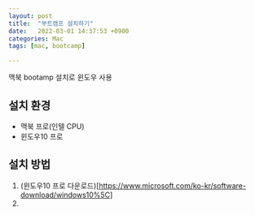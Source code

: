 ```yaml
---
layout: post
title:  "부트캠프 설치하기"
date:   2022-03-01 14:37:53 +0900
categories: Mac
tags: [mac, bootcamp]

---
```


맥북 bootamp 설치로 윈도우 사용



## 설치 환경

* 맥북 프로(인텔 CPU)
* 윈도우10 프로



## 설치 방법

1. (윈도우10 프로 다운로드)[https://www.microsoft.com/ko-kr/software-download/windows10%5C]
2. 